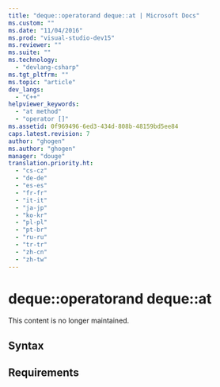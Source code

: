 ```yaml
---
title: "deque::operatorand deque::at | Microsoft Docs"
ms.custom: ""
ms.date: "11/04/2016"
ms.prod: "visual-studio-dev15"
ms.reviewer: ""
ms.suite: ""
ms.technology: 
  - "devlang-csharp"
ms.tgt_pltfrm: ""
ms.topic: "article"
dev_langs: 
  - "C++"
helpviewer_keywords: 
  - "at method"
  - "operator []"
ms.assetid: 0f969496-6ed3-434d-808b-48159bd5ee84
caps.latest.revision: 7
author: "ghogen"
ms.author: "ghogen"
manager: "douge"
translation.priority.ht: 
  - "cs-cz"
  - "de-de"
  - "es-es"
  - "fr-fr"
  - "it-it"
  - "ja-jp"
  - "ko-kr"
  - "pl-pl"
  - "pt-br"
  - "ru-ru"
  - "tr-tr"
  - "zh-cn"
  - "zh-tw"
---
```

# deque::operatorand deque::at
This content is no longer maintained.  
  
## Syntax  
  
## Requirements